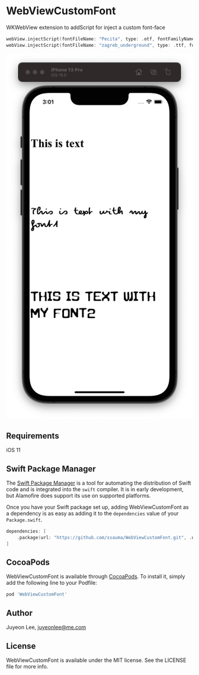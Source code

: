 # WebViewCustomFont

WKWebView extension to addScript for inject a custom font-face

```swift
webView.injectScript(fontFileName: "Pecita", type: .otf, fontFamilyName: "pecita")
webView.injectScript(fontFileName: "zagreb_underground", type: .ttf, fontFamilyName: "zagreb")
```

![example screenshot](./screenshot.png)

## Requirements

iOS 11

## Swift Package Manager

The [Swift Package Manager](https://swift.org/package-manager/) is a tool for automating the distribution of Swift code and is integrated into the `swift` compiler. It is in early development, but Alamofire does support its use on supported platforms.

Once you have your Swift package set up, adding WebViewCustomFont as a dependency is as easy as adding it to the `dependencies` value of your `Package.swift`.

```swift
dependencies: [
    .package(url: "https://github.com/ssauma/WebViewCustomFont.git", .upToNextMajor(from: "0.1.0"))
]
```

## CocoaPods

WebViewCustomFont is available through [CocoaPods](https://cocoapods.org). To install
it, simply add the following line to your Podfile:

```ruby
pod 'WebViewCustomFont'
```

## Author

Juyeon Lee, juyeonlee@me.com

## License

WebViewCustomFont is available under the MIT license. See the LICENSE file for more info.
